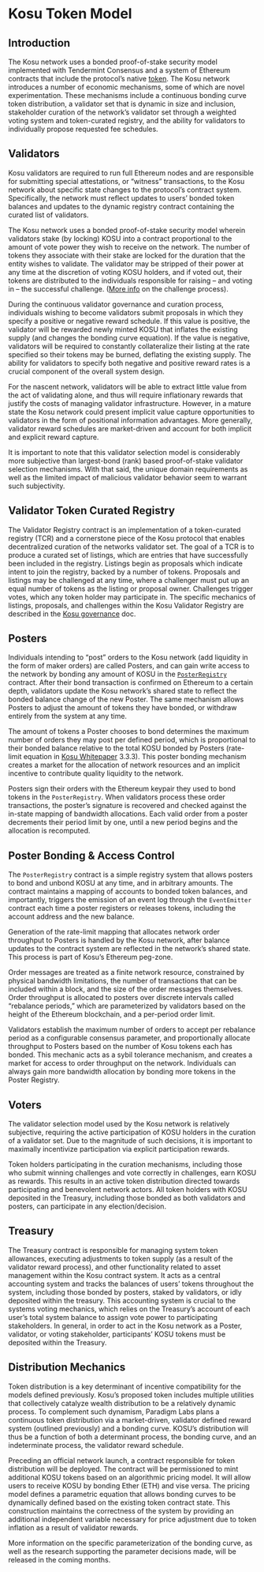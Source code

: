 # Kosu Token Model

## Introduction

The Kosu network uses a bonded proof-of-stake security model implemented with Tendermint Consensus and a system of Ethereum contracts that include the protocol’s native [token](https://docs.kosu.io/kosu-system-contracts/KosuToken.html#contents). The Kosu network introduces a number of economic mechanisms, some of which are novel experimentation. These mechanisms include a continuous bonding curve token distribution, a validator set that is dynamic in size and inclusion, stakeholder curation of the network’s validator set through a weighted voting system and token-curated registry, and the ability for validators to individually propose requested fee schedules.

## Validators

Kosu validators are required to run full Ethereum nodes and are responsible for submitting special attestations, or “witness” transactions, to the Kosu network about specific state changes to the protocol’s contract system. Specifically, the network must reflect updates to users’ bonded token balances and updates to the dynamic registry contract containing the curated list of validators.

The Kosu network uses a bonded proof-of-stake security model wherein validators stake (by locking) KOSU into a contract proportional to the amount of vote power they wish to receive on the network. The number of tokens they associate with their stake are locked for the duration that the entity wishes to validate. The validator may be stripped of their power at any time at the discretion of voting KOSU holders, and if voted out, their tokens are distributed to the individuals responsible for raising – and voting in – the successful challenge. ([More info](https://docs.kosu.io/overview/governance.html#challenges) on the challenge process).

During the continuous validator governance and curation process, individuals wishing to become validators submit proposals in which they specify a positive or negative reward schedule. If this value is positive, the validator will be rewarded newly minted KOSU that inflates the existing supply (and changes the bonding curve equation). If the value is negative, validators will be required to constantly collateralize their listing at the rate specified so their tokens may be burned, deflating the existing supply. The ability for validators to specify both negative and positive reward rates is a crucial component of the overall system design.

For the nascent network, validators will be able to extract little value from the act of validating alone, and thus will require inflationary rewards that justify the costs of managing validator infrastructure. However, in a mature state the Kosu network could present implicit value capture opportunities to validators in the form of positional information advantages. More generally, validator reward schedules are market-driven and account for both implicit and explicit reward capture.

It is important to note that this validator selection model is considerably more subjective than largest-bond (rank) based proof-of-stake validator selection mechanisms. With that said, the unique domain requirements as well as the limited impact of malicious validator behavior seem to warrant such subjectivity.

## Validator Token Curated Registry

The Validator Registry contract is an implementation of a token-curated registry (TCR) and a cornerstone piece of the Kosu protocol that enables decentralized curation of the networks validator set. The goal of a TCR is to produce a curated set of listings, which are entries that have successfully been included in the registry. Listings begin as proposals which indicate intent to join the registry, backed by a number of tokens. Proposals and listings may be challenged at any time, where a challenger must put up an equal number of tokens as the listing or proposal owner. Challenges trigger votes, which any token holder may participate in. The specific mechanics of listings, proposals, and challenges within the Kosu Validator Registry are described in the [Kosu governance](https://docs.kosu.io/overview/governance.html#overview) doc.

## Posters

Individuals intending to “post” orders to the Kosu network (add liquidity in the form of maker orders) are called Posters, and can gain write access to the network by bonding any amount of KOSU in the [`PosterRegistry`](https://docs.kosu.io/kosu-system-contracts/PosterRegistry.html#contents) contract. After their bond transaction is confirmed on Ethereum to a certain depth, validators update the Kosu network’s shared state to reflect the bonded balance change of the new Poster. The same mechanism allows Posters to adjust the amount of tokens they have bonded, or withdraw entirely from the system at any time.

The amount of tokens a Poster chooses to bond determines the maximum number of orders they may post per defined period, which is proportional to their bonded balance relative to the total KOSU bonded by Posters (rate-limit equation in [Kosu Whitepaper](https://kosu.io/whitepaper.pdf) 3.3.3). This poster bonding mechanism creates a market for the allocation of network resources and an implicit incentive to contribute quality liquidity to the network.

Posters sign their orders with the Ethereum keypair they used to bond tokens in the `PosterRegistry`. When validators process these order transactions, the poster’s signature is recovered and checked against the in-state mapping of bandwidth allocations. Each valid order from a poster decrements their period limit by one, until a new period begins and the allocation is recomputed.

## Poster Bonding & Access Control

The `PosterRegistry` contract is a simple registry system that allows posters to bond and unbond KOSU at any time, and in arbitrary amounts. The contract maintains a mapping of accounts to bonded token balances, and importantly, triggers the emission of an event log through the `EventEmitter` contract each time a poster registers or releases tokens, including the account address and the new balance.

Generation of the rate-limit mapping that allocates network order throughput to Posters is handled by the Kosu network, after balance updates to the contract system are reflected in the network’s shared state. This process is part of Kosu’s Ethereum peg-zone.

Order messages are treated as a finite network resource, constrained by physical bandwidth limitations, the number of transactions that can be included within a block, and the size of the order messages themselves. Order throughput is allocated to posters over discrete intervals called “rebalance periods,” which are parameterized by validators based on the height of the Ethereum blockchain, and a per-period order limit.

Validators establish the maximum number of orders to accept per rebalance period as a configurable consensus parameter, and proportionally allocate throughput to Posters based on the number of Kosu tokens each has bonded. This mechanic acts as a sybil tolerance mechanism, and creates a market for access to order throughput on the network. Individuals can always gain more bandwidth allocation by bonding more tokens in the Poster Registry.

## Voters

The validator selection model used by the Kosu network is relatively subjective, requiring the active participation of KOSU holders in the curation of a validator set. Due to the magnitude of such decisions, it is important to maximally incentivize participation via explicit participation rewards.

Token holders participating in the curation mechanisms, including those who submit winning challenges and vote correctly in challenges, earn KOSU as rewards. This results in an active token distribution directed towards participating and benevolent network actors. All token holders with KOSU deposited in the Treasury, including those bonded as both validators and posters, can participate in any election/decision.

## Treasury

The Treasury contract is responsible for managing system token allowances, executing adjustments to token supply (as a result of the validator reward process), and other functionality related to asset management within the Kosu contract system. It acts as a central accounting system and tracks the balances of users’ tokens throughout the system, including those bonded by posters, staked by validators, or idly deposited within the treasury. This accounting system is crucial to the systems voting mechanics, which relies on the Treasury’s account of each user’s total system balance to assign vote power to participating stakeholders. In general, in order to act in the Kosu network as a Poster, validator, or voting stakeholder, participants’ KOSU tokens must be deposited within the Treasury.

## Distribution Mechanics

Token distribution is a key determinant of incentive compatibility for the models defined previously. Kosu’s proposed token includes multiple utilities that collectively catalyze wealth distribution to be a relatively dynamic process. To complement such dynamism, Paradigm Labs plans a continuous token distribution via a market-driven, validator defined reward system (outlined previously) and a bonding curve. KOSU’s distribution will thus be a function of both a determinant process, the bonding curve, and an indeterminate process, the validator reward schedule.

Preceding an official network launch, a contract responsible for token distribution will be deployed. The contract will be permissioned to mint additional KOSU tokens based on an algorithmic pricing model. It will allow users to receive KOSU by bonding Ether (ETH) and vise versa. The pricing model defines a parametric equation that allows bonding curves to be dynamically defined based on the existing token contract state. This construction maintains the correctness of the system by providing an additional independent variable necessary for price adjustment due to token inflation as a result of validator rewards.

More information on the specific parameterization of the bonding curve, as well as the research supporting the parameter decisions made, will be released in the coming months.
